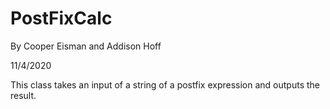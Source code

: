 # PostFixCalc
By Cooper Eisman and Addison Hoff

11/4/2020

This class takes an input of a string of a postfix expression and outputs the result.
